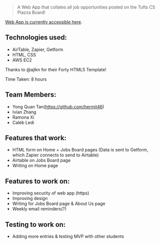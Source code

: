 > A Web App that collates all job opportunities posted on the Tufts CS Piazza Board!

[Web App is currently accessible here](http://3.145.163.157/).

## Technologies used:

- AirTable, Zapier, Getform
- HTML, CSS
- AWS EC2

Thanks to @ajlkn for their Forty HTML5 Template!

Time Taken: 8 hours

## Team Members:

- Yong Quan Tan(https://github.com/hermit46)
- Ivian Zhang
- Ramona Xi
- Caleb Ledi

## Features that work:

- HTML form on Home + Jobs Board pages (Data is sent to Getform, which Zapier connects to send to Airtable)
- Airtable on Jobs Board page
- Writing on Home page

## Features to work on:

- Improving security of web app (https)
- Improving design
- Writing for Jobs Board page & About Us page
- Weekly email reminders(?)

## Testing to work on:

- Adding more entries & testing MVP with other students
